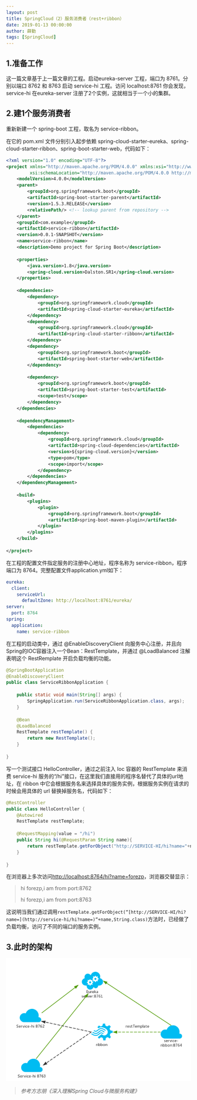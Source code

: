 ```yaml
---
layout: post
title: SpringCloud（2）服务消费者（rest+ribbon）
date: 2019-01-13 00:00:00
author: 薛勤
tags: [SpringCloud]
---
```

## 1.准备工作

这一篇文章基于上一篇文章的工程。启动eureka-server 工程，端口为 8761。分别以端口 8762 和 8763 启动 service-hi 工程。访问 localhost:8761 你会发现，service-hi 在eureka-server 注册了2个实例，这就相当于一个小的集群。

## 2.建1个服务消费者

重新新建一个 spring-boot 工程，取名为 service-ribbon。

在它的 pom.xml 文件分别引入起步依赖 spring-cloud-starter-eureka、spring-cloud-starter-ribbon、spring-boot-starter-web，代码如下：

```xml
<?xml version="1.0" encoding="UTF-8"?>
<project xmlns="http://maven.apache.org/POM/4.0.0" xmlns:xsi="http://www.w3.org/2001/XMLSchema-instance"
         xsi:schemaLocation="http://maven.apache.org/POM/4.0.0 http://maven.apache.org/xsd/maven-4.0.0.xsd">
    <modelVersion>4.0.0</modelVersion>
    <parent>
        <groupId>org.springframework.boot</groupId>
        <artifactId>spring-boot-starter-parent</artifactId>
        <version>1.5.3.RELEASE</version>
        <relativePath/> <!-- lookup parent from repository -->
    </parent>
    <groupId>com.example</groupId>
    <artifactId>service-ribbon</artifactId>
    <version>0.0.1-SNAPSHOT</version>
    <name>service-ribbon</name>
    <description>Demo project for Spring Boot</description>

    <properties>
        <java.version>1.8</java.version>
        <spring-cloud.version>Dalston.SR1</spring-cloud.version>
    </properties>

    <dependencies>
        <dependency>
            <groupId>org.springframework.cloud</groupId>
            <artifactId>spring-cloud-starter-eureka</artifactId>
        </dependency>
        <dependency>
            <groupId>org.springframework.cloud</groupId>
            <artifactId>spring-cloud-starter-ribbon</artifactId>
        </dependency>
        <dependency>
            <groupId>org.springframework.boot</groupId>
            <artifactId>spring-boot-starter-web</artifactId>
        </dependency>

        <dependency>
            <groupId>org.springframework.boot</groupId>
            <artifactId>spring-boot-starter-test</artifactId>
            <scope>test</scope>
        </dependency>
    </dependencies>

    <dependencyManagement>
        <dependencies>
            <dependency>
                <groupId>org.springframework.cloud</groupId>
                <artifactId>spring-cloud-dependencies</artifactId>
                <version>${spring-cloud.version}</version>
                <type>pom</type>
                <scope>import</scope>
            </dependency>
        </dependencies>
    </dependencyManagement>

    <build>
        <plugins>
            <plugin>
                <groupId>org.springframework.boot</groupId>
                <artifactId>spring-boot-maven-plugin</artifactId>
            </plugin>
        </plugins>
    </build>

</project>
```

在工程的配置文件指定服务的注册中心地址，程序名称为 service-ribbon，程序端口为 8764。完整配置文件application.yml如下：

```yml
eureka:
  client:
    serviceUrl:
      defaultZone: http://localhost:8761/eureka/
server:
  port: 8764
spring:
  application:
    name: service-ribbon
```

在工程的启动类中，通过 @EnableDiscoveryClient 向服务中心注册，并且向Spring的IOC容器注入一个Bean：RestTemplate，并通过 @LoadBalanced 注解表明这个 RestRemplate 开启负载均衡的功能。

```java
@SpringBootApplication
@EnableDiscoveryClient
public class ServiceRibbonApplication {

    public static void main(String[] args) {
        SpringApplication.run(ServiceRibbonApplication.class, args);
    }

    @Bean
    @LoadBalanced
    RestTemplate restTemplate() {
        return new RestTemplate();
    }

}
```

写一个测试接口 HelloController，通过之前注入 Ioc 容器的 RestTemplate 来消费 service-hi 服务的“/hi”接口，在这里我们直接用的程序名替代了具体的url地址，在 ribbon 中它会根据服务名来选择具体的服务实例，根据服务实例在请求的时候会用具体的 url 替换掉服务名，代码如下：

```java
@RestController
public class HelloController {
    @Autowired
    RestTemplate restTemplate;

    @RequestMapping(value = "/hi")
    public String hi(@RequestParam String name){
        return restTemplate.getForObject("http://SERVICE-HI/hi?name="+name,String.class);
    }

}
```

在浏览器上多次访问<http://localhost:8764/hi?name=forezp>，浏览器交替显示：

> hi forezp,i am from port:8762
>
> hi forezp,i am from port:8763

这说明当我们通过调用`restTemplate.getForObject(“[http://SERVICE-HI/hi?name=](http://service-hi/hi?name=)“+name,String.class)`方法时，已经做了负载均衡，访问了不同的端口的服务实例。


## 3.此时的架构

![](./20190113SpringCloud2服务消费者restribbon/1136672-20190112235934296-1157757573.png)


> *参考方志朋《深入理解Spring Cloud与微服务构建》*

